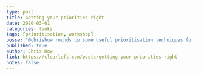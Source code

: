 ```yaml
---
type: post
title: Getting your priorities right
date: 2020-03-01
categories: links
tags: [prioritisation, workshop]
posse: "@chrishow rounds up some useful prioritisation techniques for making difficult decisions."
published: true
author: Chris How
link: https://clearleft.com/posts/getting-your-priorities-right
notes: false
---
```

